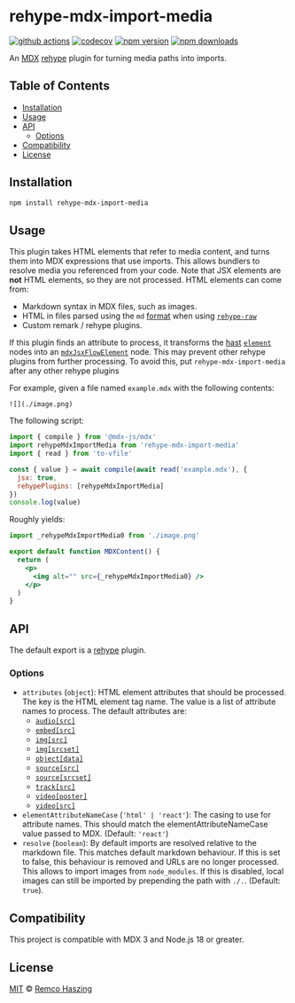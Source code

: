 # rehype-mdx-import-media

[![github actions](https://github.com/remcohaszing/rehype-mdx-import-media/actions/workflows/ci.yaml/badge.svg)](https://github.com/remcohaszing/rehype-mdx-import-media/actions/workflows/ci.yaml)
[![codecov](https://codecov.io/gh/remcohaszing/rehype-mdx-import-media/branch/main/graph/badge.svg)](https://codecov.io/gh/remcohaszing/rehype-mdx-import-media)
[![npm version](https://img.shields.io/npm/v/rehype-mdx-import-media)](https://www.npmjs.com/package/rehype-mdx-import-media)
[![npm downloads](https://img.shields.io/npm/dm/rehype-mdx-import-media)](https://www.npmjs.com/package/rehype-mdx-import-media)

An [MDX](https://mdxjs.com) [rehype](https://github.com/rehypejs/rehype) plugin for turning media
paths into imports.

## Table of Contents

- [Installation](#installation)
- [Usage](#usage)
- [API](#api)
  - [Options](#options)
- [Compatibility](#compatibility)
- [License](#license)

## Installation

```sh
npm install rehype-mdx-import-media
```

## Usage

This plugin takes HTML elements that refer to media content, and turns them into MDX expressions
that use imports. This allows bundlers to resolve media you referenced from your code. Note that JSX
elements are **not** HTML elements, so they are not processed. HTML elements can come from:

- Markdown syntax in MDX files, such as images.
- HTML in files parsed using the `md` [format](https://mdxjs.com/packages/mdx/#processoroptions)
  when using [`rehype-raw`](https://github.com/rehypejs/rehype-raw)
- Custom remark / rehype plugins.

If this plugin finds an attribute to process, it transforms the
[hast](https://github.com/syntax-tree/hast) [`element`](https://github.com/syntax-tree/hast#element)
nodes into an
[`mdxJsxFlowElement`](https://github.com/syntax-tree/mdast-util-mdx-jsx#mdxjsxflowelementhast) node.
This may prevent other rehype plugins from further processing. To avoid this, put
`rehype-mdx-import-media` after any other rehype plugins

For example, given a file named `example.mdx` with the following contents:

```mdx
![](./image.png)
```

The following script:

```js
import { compile } from '@mdx-js/mdx'
import rehypeMdxImportMedia from 'rehype-mdx-import-media'
import { read } from 'to-vfile'

const { value } = await compile(await read('example.mdx'), {
  jsx: true,
  rehypePlugins: [rehypeMdxImportMedia]
})
console.log(value)
```

Roughly yields:

```jsx
import _rehypeMdxImportMedia0 from './image.png'

export default function MDXContent() {
  return (
    <p>
      <img alt="" src={_rehypeMdxImportMedia0} />
    </p>
  )
}
```

## API

The default export is a [rehype](https://github.com/rehypejs/rehype) plugin.

### Options

- `attributes` (`object`): HTML element attributes that should be processed. The key is the HTML
  element tag name. The value is a list of attribute names to process. The default attributes are:
  - [`audio[src]`](https://developer.mozilla.org/en-US/docs/Web/HTML/Element/audio#src)
  - [`embed[src]`](https://developer.mozilla.org/en-US/docs/Web/HTML/Element/embed#src)
  - [`img[src]`](https://developer.mozilla.org/en-US/docs/Web/HTML/Element/img#src)
  - [`img[srcset]`](https://developer.mozilla.org/en-US/docs/Web/HTML/Element/img#srcset)
  - [`object[data]`](https://developer.mozilla.org/en-US/docs/Web/HTML/Element/object#data)
  - [`source[src]`](https://developer.mozilla.org/en-US/docs/Web/HTML/Element/source#src)
  - [`source[srcset]`](https://developer.mozilla.org/en-US/docs/Web/HTML/Element/source#srcset)
  - [`track[src]`](https://developer.mozilla.org/en-US/docs/Web/HTML/Element/track#src)
  - [`video[poster]`](https://developer.mozilla.org/en-US/docs/Web/HTML/Element/video#poster)
  - [`video[src]`](https://developer.mozilla.org/en-US/docs/Web/HTML/Element/video#src)
- `elementAttributeNameCase` (`'html' | 'react'`): The casing to use for attribute names. This
  should match the elementAttributeNameCase value passed to MDX. (Default: `'react'`)
- `resolve` (`boolean`): By default imports are resolved relative to the markdown file. This matches
  default markdown behaviour. If this is set to false, this behaviour is removed and URLs are no
  longer processed. This allows to import images from `node_modules`. If this is disabled, local
  images can still be imported by prepending the path with `./.`. (Default: `true`).

## Compatibility

This project is compatible with MDX 3 and Node.js 18 or greater.

## License

[MIT](LICENSE.md) © [Remco Haszing](https://github.com/remcohaszing)
